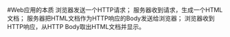 #Web应用的本质
    浏览器发送一个HTTP请求；
    服务器收到请求，生成一个HTML文档；
    服务器把HTML文档作为HTTP响应的Body发送给浏览器；
    浏览器收到HTTP响应，从HTTP Body取出HTML文档并显示。
